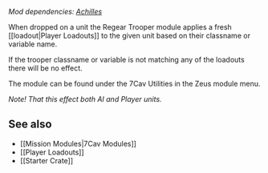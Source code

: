 *Mod dependencies: [Achilles](https://github.com/ArmaAchilles/Achilles)*

When dropped on a unit the Regear Trooper module applies a fresh [[loadout|Player Loadouts]] to the given unit based on their classname or variable name.

If the trooper classname or variable is not matching any of the loadouts there will be no effect.

The module can be found under the 7Cav Utilities in the Zeus module menu.

_Note! That this effect both AI and Player units._

## See also
* [[Mission Modules|7Cav Modules]]
* [[Player Loadouts]]
* [[Starter Crate]]